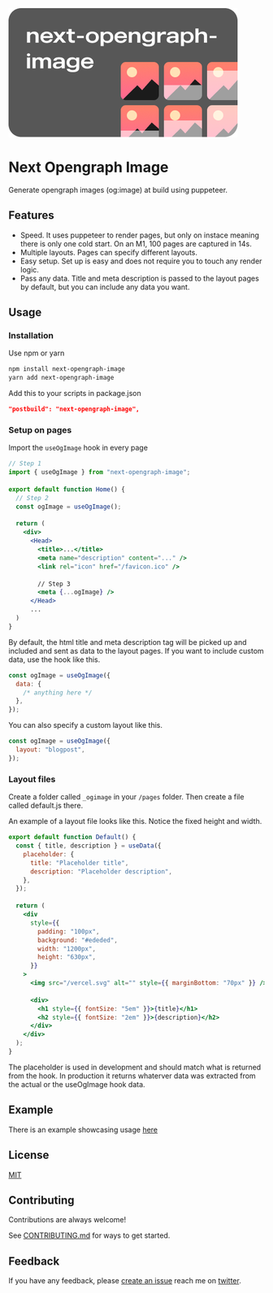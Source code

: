 ![Logo](banner.png)

# Next Opengraph Image

Generate opengraph images (og:image) at build using puppeteer.

## Features

- Speed. It uses puppeteer to render pages, but only on instace meaning there is only one cold start. On an M1, 100 pages are captured in 14s.
- Multiple layouts. Pages can specify different layouts.
- Easy setup. Set up is easy and does not require you to touch any render logic.
- Pass any data. Title and meta description is passed to the layout pages by default, but you can include any data you want.

## Usage

### Installation

Use npm or yarn

```bash
npm install next-opengraph-image
yarn add next-opengraph-image
```

Add this to your scripts in package.json

```json
"postbuild": "next-opengraph-image",
```

### Setup on pages

Import the `useOgImage` hook in every page

```jsx
// Step 1
import { useOgImage } from "next-opengraph-image";

export default function Home() {
  // Step 2
  const ogImage = useOgImage();

  return (
    <div>
      <Head>
        <title>...</title>
        <meta name="description" content="..." />
        <link rel="icon" href="/favicon.ico" />

        // Step 3
        <meta {...ogImage} />
      </Head>
      ...
  )
}
```

By default, the html title and meta description tag will be picked up and included and sent as data to the layout pages. If you want to include custom data, use the hook like this.

```jsx
const ogImage = useOgImage({
  data: {
    /* anything here */
  },
});
```

You can also specify a custom layout like this.

```jsx
const ogImage = useOgImage({
  layout: "blogpost",
});
```

### Layout files

Create a folder called `_ogimage` in your `/pages` folder. Then create a file called default.js there.

An example of a layout file looks like this. Notice the fixed height and width.

```jsx
export default function Default() {
  const { title, description } = useData({
    placeholder: {
      title: "Placeholder title",
      description: "Placeholder description",
    },
  });

  return (
    <div
      style={{
        padding: "100px",
        background: "#ededed",
        width: "1200px",
        height: "630px",
      }}
    >
      <img src="/vercel.svg" alt="" style={{ marginBottom: "70px" }} />

      <div>
        <h1 style={{ fontSize: "5em" }}>{title}</h1>
        <h2 style={{ fontSize: "2em" }}>{description}</h2>
      </div>
    </div>
  );
}
```

The placeholder is used in development and should match what is returned from the hook. In production it returns whaterver data was extracted from the actual or the useOgImage hook data.

## Example

There is an example showcasing usage [here](/example)

## License

[MIT](LICENSE)

## Contributing

Contributions are always welcome!

See [CONTRIBUTING.md](CONTRIBUTING.md) for ways to get started.

## Feedback

If you have any feedback, please [create an issue](https://github.com/alvarlagerlof/next-opengraph-image/issues/new) reach me on [twitter](https://twitter.com/alvarlagerlof).

```

```
